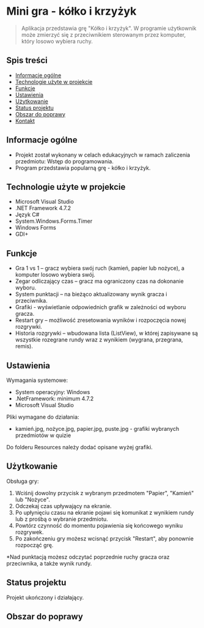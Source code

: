 # Mini gra - kółko i krzyżyk
> Aplikacja przedstawia grę "Kółko i krzyżyk". W programie użytkownik może zmierzyć się z przeciwnikiem sterowanym przez komputer, który losowo wybiera ruchy.

## Spis treści
* [Informacje ogólne](#informacje-ogólne)
* [Technologie użyte w projekcie](#technologie-użyte-w-projekcie)
* [Funkcje](#funkcje)
* [Ustawienia](#ustawienia)
* [Użytkowanie](#użytkowanie)
* [Status projektu](#status-projektu)
* [Obszar do poprawy](#obszar-do-poprawy)
* [Kontakt](#kontakt)


## Informacje ogólne
- Projekt został wykonany w celach edukacyjnych w ramach zaliczenia przedmiotu: Wstęp do programowania.
- Program przedstawia popularną grę - kółko i krzyżyk.


## Technologie użyte w projekcie
- Microsoft Visual Studio
- .NET Framework 4.7.2
- Język C#
- System.Windows.Forms.Timer
- Windows Forms
- GDI+


## Funkcje
- Gra 1 vs 1 – gracz wybiera swój ruch (kamień, papier lub nożyce), a komputer losowo wybiera swój.
- Zegar odliczający czas – gracz ma ograniczony czas na dokonanie wyboru.
- System punktacji – na bieżąco aktualizowany wynik gracza i przeciwnika.
- Grafiki - wyświetlanie odpowiednich grafik w zależności od wyboru gracza.
- Restart gry – możliwość zresetowania wyników i rozpoczęcia nowej rozgrywki.
- Historia rozgrywki – wbudowana lista (ListView), w której zapisywane są wszystkie rozegrane rundy wraz z wynikiem (wygrana, przegrana, remis).


## Ustawienia
Wymagania systemowe:
- System operacyjny: Windows
- .NetFramework: minimum 4.7.2
- Microsoft Visual Studio

Pliki wymagane do działania:
- kamień.jpg, nożyce.jpg, papier.jpg, puste.jpg - grafiki wybranych przedmiotów w quizie

Do folderu Resources należy dodać opisane wyżej grafiki.

## Użytkowanie
Obsługa gry:
1. Wciśnij dowolny przycisk z wybranym przedmotem "Papier", "Kamień" lub "Nożyce".
2. Odczekaj czas upływający na ekranie.
3. Po upłynięciu czasu na ekranie pojawi się komunikat z wynikiem rundy lub z prośbą o wybranie przedmiotu.
4. Powtórz czynność do momentu pojawienia się końcowego wyniku rozgrywek.
5. Po zakończeniu gry możesz wcisnąć przycisk "Restart", aby ponownie rozpocząć grę.

*Nad punktacją możesz odczytać poprzednie ruchy gracza oraz przeciwnika, a także wynik rundy.


## Status projektu
Projekt ukończony i działający.


## Obszar do poprawy
